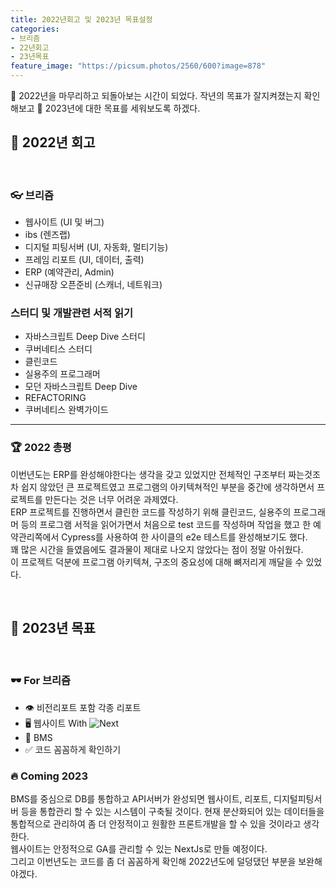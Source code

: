 ```yaml
---
title: 2022년회고 및 2023년 목표설정
categories:
- 브리즘
- 22년회고
- 23년목표
feature_image: "https://picsum.photos/2560/600?image=878"
---
```


🐯 2022년을 마무리하고 되돌아보는 시간이 되었다. 작년의 목표가 잘지켜졌는지 확인해보고 🐰 2023년에 대한 목표를 세워보도록 하겠다.

## 💭 2022년 회고
<br>

### 👓 브리즘

- 웹사이트 (UI 및 버그)
- ibs (렌즈랩)
- 디지털 피팅서버 (UI, 자동화, 멀티기능)
- 프레임 리포트 (UI, 데이터, 출력)
- ERP (예약관리, Admin)
- 신규매장 오픈준비 (스캐너, 네트워크)

### 스터디 및 개발관련 서적 읽기

- 자바스크립트 Deep Dive 스터디
- 쿠버네티스 스터디
- 클린코드
- 실용주의 프로그래머
- 모던 자바스크립트 Deep Dive
- REFACTORING
- 쿠버네티스 완벽가이드

---

### 🏆 2022 총평

이번년도는 ERP를 완성해야한다는 생각을 갖고 있었지만 전체적인 구조부터 짜는것조차 쉽지 않았던 큰 프로젝트였고 프로그램의 아키텍쳐적인 부분을 중간에 생각하면서 
프로젝트를 만든다는 것은 너무 어려운 과제였다. <br> ERP 프로젝트를 진행하면서 클린한 코드를 작성하기 위해 클린코드, 실용주의 프로그래머 등의 프로그램 서적을
읽어가면서 처음으로 test 코드를 작성하며 작업을 했고 한 예약관리쪽에서 Cypress를 사용하여 한 사이클의 e2e 테스트를 완성해보기도 했다. <br> 꽤 많은 시간을 들였음에도 결과물이 제대로 나오지 않았다는 점이 정말 아쉬웠다. <br>
이 프로젝트 덕분에 프로그램 아키텍쳐, 구조의 중요성에 대해 뼈저리게 깨달을 수 있었다.

<br>

## 🚀 2023년 목표
<br>

### 🕶 For 브리즘

- 👁 비전리포트 포함 각종 리포트
- 🖥 웹사이트 With ![Next](https://img.shields.io/badge/-Nextjs-222222?style=flat&logo=Next.js)
- 🦄 BMS
- ✅ 코드 꼼꼼하게 확인하기

### 🔥 Coming 2023

BMS를 중심으로 DB를 통합하고 API서버가 완성되면 웹사이트, 리포트, 디지털피팅서버 등을 통합관리 할 수 있는 시스템이 구축될 것이다. 
현재 분산화되어 있는 데이터들을 통합적으로 관리하여 좀 더 안정적이고 원활한 프론트개발을 할 수 있을 것이라고 생각한다. <br> 
웹사이트는 안정적으로 GA를 관리할 수 있는 NextJs로 만들 예정이다. <br>
그리고 이번년도는 코드를 좀 더 꼼꼼하게 확인해 2022년도에 덜덩댔던 부분을 보완해야겠다.







